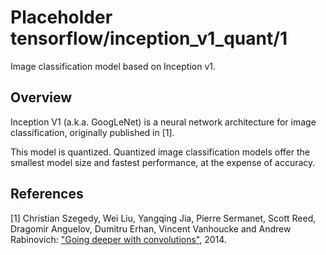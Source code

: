 # Placeholder tensorflow/inception_v1_quant/1
Image classification model based on Inception v1.

<!-- module-type: image-classification -->

## Overview

Inception V1 (a.k.a. GoogLeNet) is a neural network architecture
for image classification, originally published in [1].

This model is quantized. Quantized image classification models offer the
smallest model size and fastest performance, at the expense of accuracy.

## References

[1] Christian Szegedy, Wei Liu, Yangqing Jia, Pierre Sermanet, Scott Reed,
Dragomir Anguelov, Dumitru Erhan, Vincent Vanhoucke and Andrew Rabinovich:
["Going deeper with convolutions"](https://arxiv.org/abs/1409.4842), 2014.
